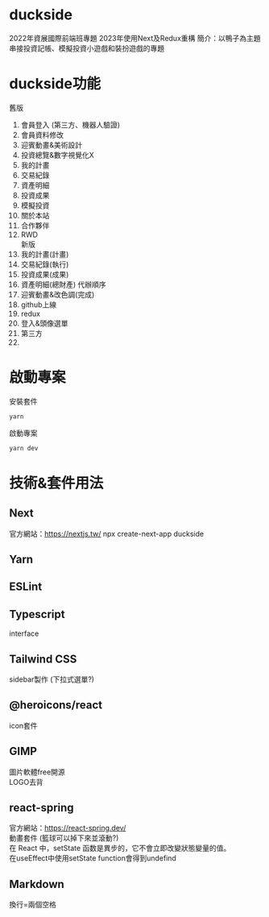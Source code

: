 # duckside
2022年資展國際前端班專題
2023年使用Next及Redux重構
簡介：以鴨子為主題串接投資記帳、模擬投資小遊戲和裝扮遊戲的專題

# duckside功能
舊版
1. 會員登入 (第三方、機器人驗證)
2. 會員資料修改
3. 迎賓動畫&美術設計
4. 投資總覽&數字視覺化X
5. 我的計畫
6. 交易紀錄
7. 資產明細
8. 投資成果
9. 模擬投資
10. 關於本站
11. 合作夥伴
12. RWD  
新版  
1. 我的計畫(計畫)
2. 交易紀錄(執行)
3. 投資成果(成果)
4. 資產明細(總財產)
代辦順序
1. 迎賓動畫&改色調(完成)
2. github上線
3. redux
4. 登入&頭像選單
5. 第三方
6. 

# 啟動專案
安裝套件  
```bash
yarn 
```
啟動專案  
```bash
yarn dev
```

# 技術&套件用法
## Next
官方網站：https://nextjs.tw/
npx create-next-app duckside
## Yarn
## ESLint
## Typescript
interface
## Tailwind CSS
sidebar製作 (下拉式選單?)
## @heroicons/react
icon套件
## GIMP
圖片軟體free開源  
LOGO去背
## react-spring
官方網站：https://react-spring.dev/  
動畫套件 (籃球可以掉下來並滾動?)  
在 React 中，setState 函数是異步的，它不會立即改變狀態變量的值。  
在useEffect中使用setState function會得到undefind  
## Markdown  
換行=兩個空格

